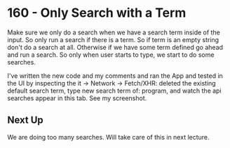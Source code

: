 # 160 - Only Search with a Term

Make sure we only do a search when we have a search term inside of the input. So only run a search if there is a term. So if term is an empty string don't do a search at all. Otherwise if we have some term defined go ahead and run a search. So only when user starts to type, we start to do some searches.

I've written the new code and my comments and ran the App and tested in the UI by inspecting the it -> Network -> Fetch/XHR: deleted the existing default search term, type new search term of: program, and watch the api searches appear in this tab. See my screenshot.

## Next Up

We are doing too many searches. Will take care of this in next lecture.

